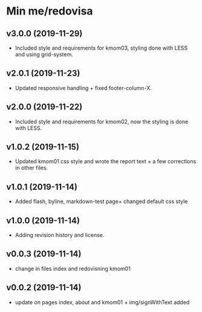 Min me/redovisa
===

v3.0.0 (2019-11-29)
---
* Included style and requirements for kmom03, styling done with LESS and using grid-system.

v2.0.1 (2019-11-23)
---
* Updated responsive handling + fixed footer-column-X.

v2.0.0 (2019-11-22)
---
* Included style and requirements for kmom02, now the styling is done with LESS.

v1.0.2 (2019-11-15)
---
* Updated kmom01 css style and wrote the report text + a few corrections in other files.

v1.0.1 (2019-11-14)
---
* Added flash, byline, markdown-test page+ changed default css style

v1.0.0 (2019-11-14)
---

* Adding revision history and license.

v0.0.3 (2019-11-14)
---

* change in files index and redovisning kmom01


v0.0.2 (2019-11-14)
---

* update on pages index, about and kmom01 + img/signWithText added
